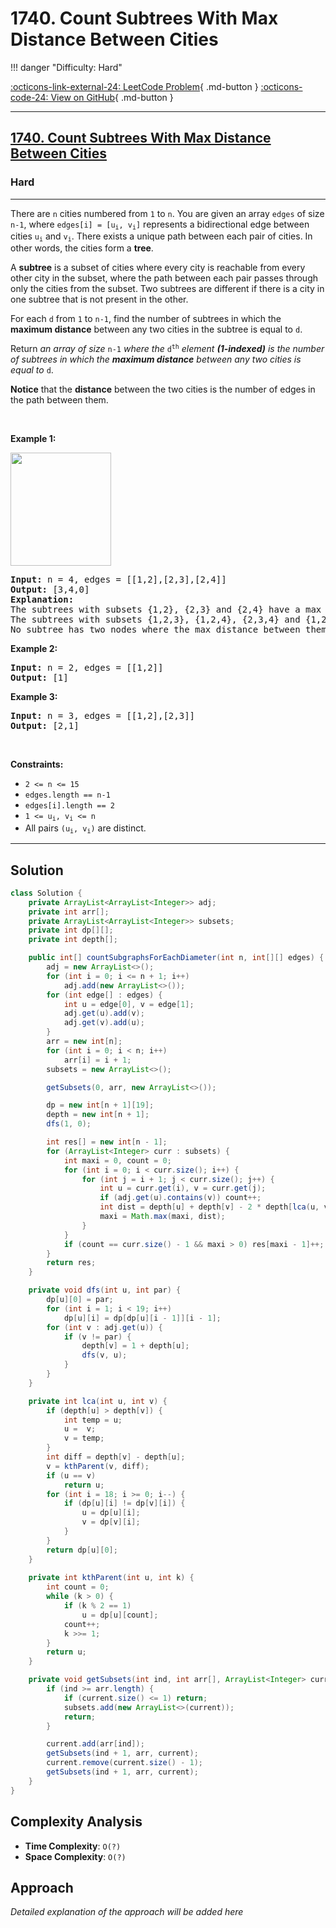 # 1740. Count Subtrees With Max Distance Between Cities

!!! danger "Difficulty: Hard"

[:octicons-link-external-24: LeetCode Problem](https://leetcode.com/problems/count-subtrees-with-max-distance-between-cities/){ .md-button }
[:octicons-code-24: View on GitHub](https://github.com/RAJ8664/Leetcode/tree/master/1740-count-subtrees-with-max-distance-between-cities){ .md-button }

---

<h2><a href="https://leetcode.com/problems/count-subtrees-with-max-distance-between-cities">1740. Count Subtrees With Max Distance Between Cities</a></h2><h3>Hard</h3><hr><p>There are <code>n</code> cities numbered from <code>1</code> to <code>n</code>. You are given an array <code>edges</code> of size <code>n-1</code>, where <code>edges[i] = [u<sub>i</sub>, v<sub>i</sub>]</code> represents a bidirectional edge between cities <code>u<sub>i</sub></code> and <code>v<sub>i</sub></code>. There exists a unique path between each pair of cities. In other words, the cities form a <strong>tree</strong>.</p>

<p>A <strong>subtree</strong> is a subset of cities where every city is reachable from every other city in the subset, where the path between each pair passes through only the cities from the subset. Two subtrees are different if there is a city in one subtree that is not present in the other.</p>

<p>For each <code>d</code> from <code>1</code> to <code>n-1</code>, find the number of subtrees in which the <strong>maximum distance</strong> between any two cities in the subtree is equal to <code>d</code>.</p>

<p>Return <em>an array of size</em> <code>n-1</code> <em>where the </em><code>d<sup>th</sup></code><em> </em><em>element <strong>(1-indexed)</strong> is the number of subtrees in which the <strong>maximum distance</strong> between any two cities is equal to </em><code>d</code>.</p>

<p><strong>Notice</strong>&nbsp;that&nbsp;the <strong>distance</strong> between the two cities is the number of edges in the path between them.</p>

<p>&nbsp;</p>
<p><strong class="example">Example 1:</strong></p>

<p><strong><img alt="" src="https://assets.leetcode.com/uploads/2020/09/21/p1.png" style="width: 161px; height: 181px;" /></strong></p>

<pre>
<strong>Input:</strong> n = 4, edges = [[1,2],[2,3],[2,4]]
<strong>Output:</strong> [3,4,0]
<strong>Explanation:
</strong>The subtrees with subsets {1,2}, {2,3} and {2,4} have a max distance of 1.
The subtrees with subsets {1,2,3}, {1,2,4}, {2,3,4} and {1,2,3,4} have a max distance of 2.
No subtree has two nodes where the max distance between them is 3.
</pre>

<p><strong class="example">Example 2:</strong></p>

<pre>
<strong>Input:</strong> n = 2, edges = [[1,2]]
<strong>Output:</strong> [1]
</pre>

<p><strong class="example">Example 3:</strong></p>

<pre>
<strong>Input:</strong> n = 3, edges = [[1,2],[2,3]]
<strong>Output:</strong> [2,1]
</pre>

<p>&nbsp;</p>
<p><strong>Constraints:</strong></p>

<ul>
	<li><code>2 &lt;= n &lt;= 15</code></li>
	<li><code>edges.length == n-1</code></li>
	<li><code>edges[i].length == 2</code></li>
	<li><code>1 &lt;= u<sub>i</sub>, v<sub>i</sub> &lt;= n</code></li>
	<li>All pairs <code>(u<sub>i</sub>, v<sub>i</sub>)</code> are distinct.</li>
</ul>

---

## Solution

```java
class Solution {
    private ArrayList<ArrayList<Integer>> adj;
    private int arr[];
    private ArrayList<ArrayList<Integer>> subsets;
    private int dp[][];
    private int depth[];

    public int[] countSubgraphsForEachDiameter(int n, int[][] edges) {
        adj = new ArrayList<>();
        for (int i = 0; i <= n + 1; i++)
            adj.add(new ArrayList<>());
        for (int edge[] : edges) {
            int u = edge[0], v = edge[1];
            adj.get(u).add(v);
            adj.get(v).add(u);
        }
        arr = new int[n];
        for (int i = 0; i < n; i++)
            arr[i] = i + 1;
        subsets = new ArrayList<>();

        getSubsets(0, arr, new ArrayList<>());

        dp = new int[n + 1][19];
        depth = new int[n + 1];
        dfs(1, 0);

        int res[] = new int[n - 1];
        for (ArrayList<Integer> curr : subsets) {
            int maxi = 0, count = 0;
            for (int i = 0; i < curr.size(); i++) {
                for (int j = i + 1; j < curr.size(); j++) {
                    int u = curr.get(i), v = curr.get(j);
                    if (adj.get(u).contains(v)) count++;
                    int dist = depth[u] + depth[v] - 2 * depth[lca(u, v)];
                    maxi = Math.max(maxi, dist);
                }
            }
            if (count == curr.size() - 1 && maxi > 0) res[maxi - 1]++;
        }
        return res;
    }

    private void dfs(int u, int par) {
        dp[u][0] = par;
        for (int i = 1; i < 19; i++)
            dp[u][i] = dp[dp[u][i - 1]][i - 1];
        for (int v : adj.get(u)) {
            if (v != par) {
                depth[v] = 1 + depth[u];
                dfs(v, u);
            }
        }
    }

    private int lca(int u, int v) {
        if (depth[u] > depth[v]) {
            int temp = u;
            u =  v;
            v = temp;
        }
        int diff = depth[v] - depth[u];
        v = kthParent(v, diff);
        if (u == v)
            return u;
        for (int i = 18; i >= 0; i--) {
            if (dp[u][i] != dp[v][i]) {
                u = dp[u][i];
                v = dp[v][i];
            }
        }
        return dp[u][0];
    }
    
    private int kthParent(int u, int k) {
        int count = 0;
        while (k > 0) {
            if (k % 2 == 1) 
                u = dp[u][count];
            count++;
            k >>= 1;
        }
        return u;
    }

    private void getSubsets(int ind, int arr[], ArrayList<Integer> current) {
        if (ind >= arr.length) {
            if (current.size() <= 1) return;
            subsets.add(new ArrayList<>(current));
            return;
        }

        current.add(arr[ind]);
        getSubsets(ind + 1, arr, current);
        current.remove(current.size() - 1);
        getSubsets(ind + 1, arr, current);
    }
}
```

## Complexity Analysis

- **Time Complexity**: `O(?)`
- **Space Complexity**: `O(?)`

## Approach

*Detailed explanation of the approach will be added here*

